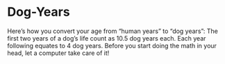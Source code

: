 # Dog-Years
Here’s how you convert your age from “human years” to “dog years”:  The first two years of a dog’s life count as 10.5 dog years each. Each year following equates to 4 dog years. Before you start doing the math in your head, let a computer take care of it!
